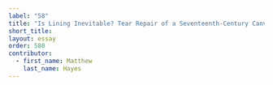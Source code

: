 ```yaml
---
label: "58"
title: "Is Lining Inevitable? Tear Repair of a Seventeenth-Century Canvas on Its Original Strainer"
short_title:
layout: essay
order: 580
contributor:
  - first_name: Matthew
    last_name: Hayes
---
```

